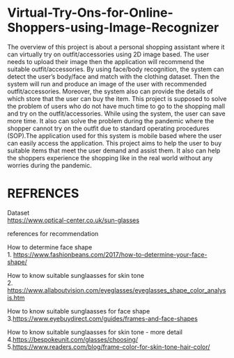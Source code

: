 # Virtual-Try-Ons-for-Online-Shoppers-using-Image-Recognizer
The overview of this project is about a personal shopping assistant where it can virtually try on outfit/accessories using 2D image based. The user needs to upload their image then the application will recommend the suitable outfit/accessories. By using face/body recognition, the system can detect the user’s body/face and match with the clothing dataset. Then the system will run and produce an image of the user with recommended outfit/accessories. Moreover, the system also can provide the details of which store that the user can buy the item. This project is supposed to solve the problem of users who do not have much time to go to the shopping mall and try on the outfit/accessories. While using the system, the user can save more time. It also can solve the problem during the pandemic where the shopper cannot try on the outfit due to standard operating procedures (SOP).The application used for this system is mobile based where the user can easily access the application. This project aims to help the user to buy suitable items that meet the user demand and assist them. It also can help the shoppers experience the shopping like in the real world without any worries during the pandemic.

# REFRENCES

Dataset
<br /> https://www.optical-center.co.uk/sun-glasses

references for recommendation

How to determine face shape
<br /> 1. https://www.fashionbeans.com/2017/how-to-determine-your-face-shape/

How to know suitable sunglaasses for skin tone
<br /> 2. https://www.allaboutvision.com/eyeglasses/eyeglasses_shape_color_analysis.htm

How to know suitable sunglaasses for face shape
<br />3.https://www.eyebuydirect.com/guides/frames-and-face-shapes

How to know suitable sunglaasses for skin tone - more detail
<br />4.https://bespokeunit.com/glasses/choosing/
<br />5.https://www.readers.com/blog/frame-color-for-skin-tone-hair-color/


